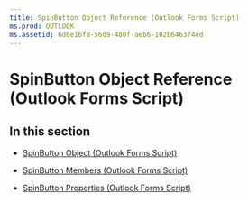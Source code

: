 ```yaml
---
title: SpinButton Object Reference (Outlook Forms Script)
ms.prod: OUTLOOK
ms.assetid: 6d6e1bf8-56d9-480f-aeb6-102b646374ed
---
```



# SpinButton Object Reference (Outlook Forms Script)

## In this section


-  [SpinButton Object (Outlook Forms Script)](spinbutton-object-outlook-forms-script.md)
    
-  [SpinButton Members (Outlook Forms Script)](spinbutton-members-outlook-forms-script.md)
    
-  [SpinButton Properties (Outlook Forms Script)](spinbutton-properties-outlook-forms-script.md)
    

